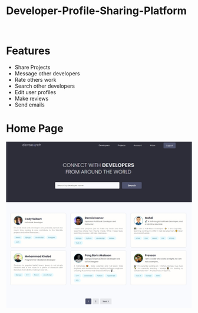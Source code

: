 # Developer-Profile-Sharing-Platform

<br>

# Features
* Share Projects
* Message other developers
* Rate others work
* Search other developers
* Edit user profiles
* Make reviews
* Send emails


# Home Page
<img src="./resources/images/Devsearch Home.jpg">  
